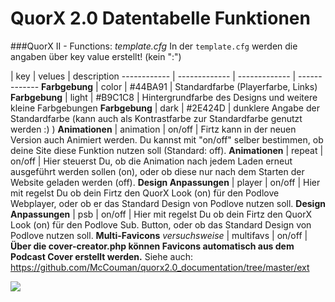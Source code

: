 # QuorX 2.0 Datentabelle Funktionen


###QuorX II - Functions: *template.cfg*
In der <code>template.cfg</code> werden die angaben über key value erstellt! (kein ":")

 | key | velues | description
------------ | ------------- | ------------- | -------------
**Farbgebung** | color | #44BA91 | Standardfarbe (Playerfarbe, Links)
**Farbgebung**  | light | #B9C1C8 | Hintergrundfarbe des Designs und weitere kleine Farbgebungen
**Farbgebung** | dark | #2E424D | dunklere Angabe der Standardfarbe (kann auch als Kontrastfarbe zur Standardfarbe genutzt werden :) )
**Animationen** | animation | on/off | Firtz kann in der neuen Version auch Animiert werden. Du kannst mit "on/off" selber bestimmen, ob deine Site diese Funktion nutzen soll (Standard: off).
**Animationen** | repeat | on/off | Hier steuerst Du, ob die Animation nach jedem Laden erneut ausgeführt werden sollen (on), oder ob diese nur nach dem Starten der Website geladen werden (off).
**Design Anpassungen** | player | on/off | Hier mit regelst Du ob dein Firtz den QuorX Look (on) für den Podlove Webplayer, oder ob er das Standard Design von Podlove nutzen soll.
**Design Anpassungen** | psb | on/off | Hier mit regelst Du ob dein Firtz den QuorX Look (on) für den Podlove Sub. Button, oder ob das Standard Design von Podlove nutzen soll.
**Multi-Favicons** *versuchsweise* | multifavs | on/off | **Über die cover-creator.php können Favicons automatisch aus dem Podcast Cover erstellt werden.** Siehe auch: https://github.com/McCouman/quorx2.0_documentation/tree/master/ext



<img src="https://raw.githubusercontent.com/McCouman/quorx2.0_documentation/master/docs/img/free/functionlines.png">

